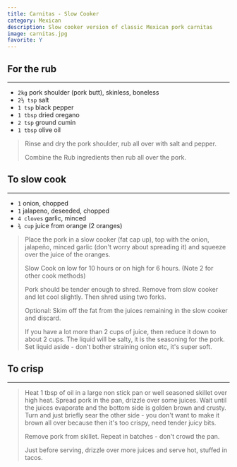 ```yaml
---
title: Carnitas - Slow Cooker 
category: Mexican
description: Slow cooker version of classic Mexican pork carnitas
image: carnitas.jpg
favorite: Y
--- 
```


## For the rub

---

* `2kg` pork shoulder (pork butt), skinless, boneless
* `2½ tsp` salt
* `1 tsp` black pepper
* `1 tbsp` dried oregano
* `2 tsp` ground cumin
* `1 tbsp` olive oil

> Rinse and dry the pork shoulder, rub all over with salt and pepper.
>
> Combine the Rub ingredients then rub all over the pork.

## To slow cook 

---

* `1` onion, chopped
* `1` jalapeno, deseeded, chopped
* `4 cloves` garlic, minced
* `¾ cup` juice from orange (2 oranges)

> Place the pork in a slow cooker (fat cap up), top with the onion, jalapeño, minced garlic (don't worry about spreading it) and squeeze over the juice of the oranges.
>
> Slow Cook on low for 10 hours or on high for 6 hours. (Note 2 for other cook methods)
>
> Pork should be tender enough to shred. Remove from slow cooker and let cool slightly. Then shred using two forks.
>
> Optional: Skim off the fat from the juices remaining in the slow cooker and discard. 
>
> If you have a lot more than 2 cups of juice, then reduce it down to about 2 cups. The liquid will be salty, it is the seasoning for the pork. Set liquid aside - don't bother straining onion etc, it's super soft.


## To crisp

---

> Heat 1 tbsp of oil in a large non stick pan or well seasoned skillet over high heat. Spread pork in the pan, drizzle over some juices. Wait until the juices evaporate and the bottom side is golden brown and crusty. Turn and just briefly sear the other side - you don't want to make it brown all over because then it's too crispy, need tender juicy bits.
>
> Remove pork from skillet. Repeat in batches - don't crowd the pan.
>
> Just before serving, drizzle over more juices and serve hot, stuffed in tacos.


